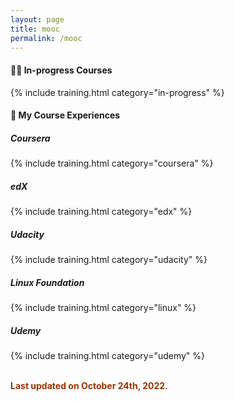 ```yaml
---
layout: page
title: mooc
permalink: /mooc
---
```


#### 🧑‍💻 In-progress Courses

{% include training.html category="in-progress" %}

#### 📖 My Course Experiences

##### Coursera

{% include training.html category="coursera" %}

##### edX

{% include training.html category="edx" %}

##### Udacity

{% include training.html category="udacity" %}

##### Linux Foundation

{% include training.html category="linux" %}

##### Udemy

{% include training.html category="udemy" %}

<span style="color:#993300;"><strong><br /> Last updated on October 24th, 2022.</strong></span>